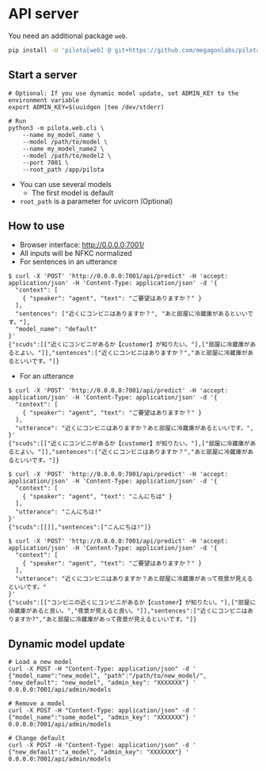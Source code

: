 
# API server

You need an additional package `web`.

```bash
pip install -U 'pilota[web] @ git+https://github.com/megagonlabs/pilota'
```

## Start a server

```console
# Optional: If you use dynamic model update, set ADMIN_KEY to the environment variable
export ADMIN_KEY=$(uuidgen |tee /dev/stderr)

# Run
python3 -m pilota.web.cli \
    --name my_model_name \
    --model /path/to/model \
    --name my_model_name2 \
    --model /path/to/model2 \
    --port 7001 \
    --root_path /app/pilota
```

- You can use several models
    - The first model is default
- ``root_path`` is a parameter for uvicorn (Optional)

## How to use

- Browser interface:  <http://0.0.0.0:7001/>
- All inputs will be NFKC normalized
- For sentences in an utterance

```console
$ curl -X 'POST' 'http://0.0.0.0:7001/api/predict' -H 'accept: application/json' -H 'Content-Type: application/json' -d '{
  "context": [
    { "speaker": "agent", "text": "ご要望はありますか？" }
  ],
  "sentences": ["近くにコンビニはありますか？", "あと部屋に冷蔵庫があるといいです。"],
  "model_name": "default"
}'
{"scuds":[["近くにコンビニがあるか【customer】が知りたい。"],["部屋に冷蔵庫があるとよい。"]],"sentences":["近くにコンビニはありますか？","あと部屋に冷蔵庫があるといいです。"]}
```

- For an utterance

```console
$ curl -X 'POST' 'http://0.0.0.0:7001/api/predict' -H 'accept: application/json' -H 'Content-Type: application/json' -d '{
  "context": [
    { "speaker": "agent", "text": "ご要望はありますか？" }
  ],
  "utterance": "近くにコンビニはありますか？あと部屋に冷蔵庫があるといいです。",
}'
{"scuds":[["近くにコンビニがあるか【customer】が知りたい。"],["部屋に冷蔵庫があるとよい。"]],"sentences":["近くにコンビニはありますか？","あと部屋に冷蔵庫があるといいです。"]}

$ curl -X 'POST' 'http://0.0.0.0:7001/api/predict' -H 'accept: application/json' -H 'Content-Type: application/json' -d '{
  "context": [
    { "speaker": "agent", "text": "こんにちは" }
  ],
  "utterance": "こんにちは!"
}'
{"scuds":[[]],"sentences":["こんにちは!"]}

$ curl -X 'POST' 'http://0.0.0.0:7001/api/predict' -H 'accept: application/json' -H 'Content-Type: application/json' -d '{
  "context": [
    { "speaker": "agent", "text": "ご要望はありますか？" }
  ],
  "utterance": "近くにコンビニはありますか？あと部屋に冷蔵庫があって夜景が見えるといいです。"
}'
{"scuds":[["コンビニの近くにコンビニがあるか【customer】が知りたい。"],["部屋に冷蔵庫があると良い。","夜景が見えると良い。"]],"sentences":["近くにコンビニはありますか?","あと部屋に冷蔵庫があって夜景が見えるといいです。"]}
```

## Dynamic model update

```console
# Load a new model
curl -X POST -H "Content-Type: application/json" -d ' {"model_name":"new_model", "path":"/path/to/new_model/", "new_default": "new_model", "admin_key": "XXXXXXX"} ' 0.0.0.0:7001/api/admin/models

# Remove a model
curl -X POST -H "Content-Type: application/json" -d ' {"model_name":"some_model", "admin_key": "XXXXXXX"} ' 0.0.0.0:7001/api/admin/models

# Change default
curl -X POST -H "Content-Type: application/json" -d ' {"new_default":"a_model", "admin_key": "XXXXXXX"} ' 0.0.0.0:7001/api/admin/models
```
